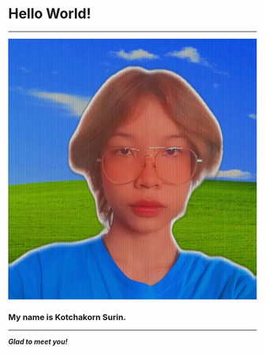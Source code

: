 # Hello World!
---
![This is me](me.jpg)
### My name is Kotchakorn Surin.
---
_**Glad to meet you!**_
